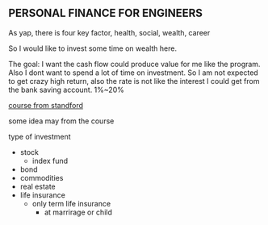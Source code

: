 ## PERSONAL FINANCE FOR ENGINEERS

As yap, there is four key factor, health, social, wealth, career

So I would like to invest some time on wealth here.

The goal: I want the cash flow could produce value for me like the program. Also I dont want to spend a lot of time on investment. So I am not expected to get crazy high return, also the rate is not like the interest I could get from the bank saving account. 1%~20%

[course from standford](https://cs007.blog/)

some idea may from the course


type of investment

 - stock
 	- index fund
 - bond
 - commodities
 - real estate
 - life insurance
 	- only term life insurance
    	- at marrirage or child
        
 














